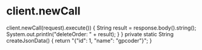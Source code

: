 # client.newCall
client.newCall(request).execute()) {             String result = response.body().string();             System.out.println("deleteOrder: " + result);         }     }     private static String createJsonData() {         return "{\"id\": 1, \"name\": \"gpcoder\"}";     }
